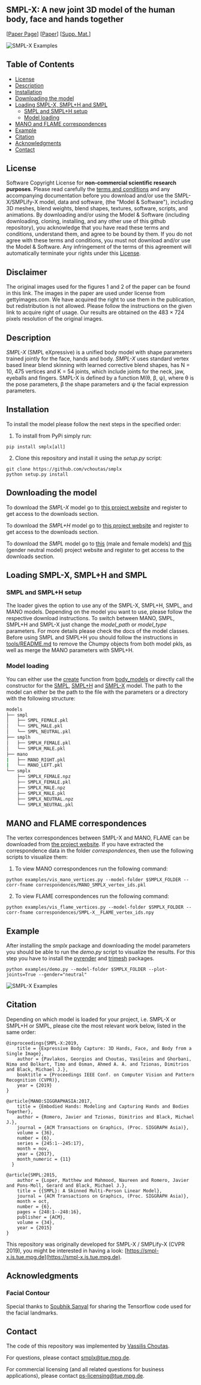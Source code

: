 ## SMPL-X:  A new joint 3D model of the human body, face and hands together

[[Paper Page](https://smpl-x.is.tue.mpg.de)] [[Paper](https://ps.is.tuebingen.mpg.de/uploads_file/attachment/attachment/497/SMPL-X.pdf)]
[[Supp. Mat.](https://ps.is.tuebingen.mpg.de/uploads_file/attachment/attachment/498/SMPL-X-supp.pdf)]

![SMPL-X Examples](./images/teaser_fig.png)

## Table of Contents
  * [License](#license)
  * [Description](#description)
  * [Installation](#installation)
  * [Downloading the model](#downloading-the-model)
  * [Loading SMPL-X, SMPL+H and SMPL](#loading-smpl-x-smplh-and-smpl) 
    * [SMPL and SMPL+H setup](#smpl-and-smplh-setup)
    * [Model loading](https://github.com/vchoutas/smplx#model-loading)
  * [MANO and FLAME correspondences](#mano-and-flame-correspondences) 
  * [Example](#example)
  * [Citation](#citation)
  * [Acknowledgments](#acknowledgments)
  * [Contact](#contact)

## License

Software Copyright License for **non-commercial scientific research purposes**.
Please read carefully the [terms and conditions](https://github.com/vchoutas/smplx/blob/master/LICENSE) and any accompanying documentation before you download and/or use the SMPL-X/SMPLify-X model, data and software, (the "Model & Software"), including 3D meshes, blend weights, blend shapes, textures, software, scripts, and animations. By downloading and/or using the Model & Software (including downloading, cloning, installing, and any other use of this github repository), you acknowledge that you have read these terms and conditions, understand them, and agree to be bound by them. If you do not agree with these terms and conditions, you must not download and/or use the Model & Software. Any infringement of the terms of this agreement will automatically terminate your rights under this [License](./LICENSE).

## Disclaimer

The original images used for the figures 1 and 2 of the paper can be found in this link. 
The images in the paper are used under license from gettyimages.com.
We have acquired the right to use them in the publication, but redistribution is not allowed.
Please follow the instructions on the given link to acquire right of usage.
Our results are obtained on the 483 × 724 pixels resolution of the original images.

## Description

*SMPL-X* (SMPL eXpressive) is a unified body model with shape parameters trained jointly for the
face, hands and body. *SMPL-X* uses standard vertex based linear blend skinning with learned corrective blend
shapes, has N = 10, 475 vertices and K = 54 joints,
which include joints for the neck, jaw, eyeballs and fingers. 
SMPL-X is defined by a function M(θ, β, ψ), where θ is the pose parameters, β the shape parameters and
ψ the facial expression parameters.


## Installation

To install the model please follow the next steps in the specified order:
1. To install from PyPi simply run: 
  ```Shell
  pip install smplx[all]
  ```
2. Clone this repository and install it using the *setup.py* script: 
```Shell
git clone https://github.com/vchoutas/smplx
python setup.py install
```

## Downloading the model

To download the *SMPL-X* model go to [this project website](https://smpl-x.is.tue.mpg.de) and register to get access to the downloads section. 

To download the *SMPL+H* model go to [this project website](http://mano.is.tue.mpg.de) and register to get access to the downloads section. 

To download the *SMPL* model go to [this](http://smpl.is.tue.mpg.de) (male and female models) and [this](http://smplify.is.tue.mpg.de) (gender neutral model) project website and register to get access to the downloads section. 

## Loading SMPL-X, SMPL+H and SMPL

### SMPL and SMPL+H setup

The loader gives the option to use any of the SMPL-X, SMPL+H, SMPL, and MANO models. Depending on the model you want to use, please follow the respective download instructions. To switch between MANO, SMPL, SMPL+H and SMPL-X just change the *model_path* or *model_type* parameters. For more details please check the docs of the model classes.
Before using SMPL and SMPL+H you should follow the instructions in [tools/README.md](./tools/README.md) to remove the
Chumpy objects from both model pkls, as well as merge the MANO parameters with SMPL+H.

### Model loading 

You can either use the [create](https://github.com/vchoutas/smplx/blob/c63c02b478c5c6f696491ed9167e3af6b08d89b1/smplx/body_models.py#L54)
function from [body_models](./smplx/body_models.py) or directly call the constructor for the 
[SMPL](https://github.com/vchoutas/smplx/blob/c63c02b478c5c6f696491ed9167e3af6b08d89b1/smplx/body_models.py#L106), 
[SMPL+H](https://github.com/vchoutas/smplx/blob/c63c02b478c5c6f696491ed9167e3af6b08d89b1/smplx/body_models.py#L395) and 
[SMPL-X](https://github.com/vchoutas/smplx/blob/c63c02b478c5c6f696491ed9167e3af6b08d89b1/smplx/body_models.py#L628) model. The path to the model can either be the path to the file with the parameters or a directory with the following structure:
```bash
models
├── smpl
│   ├── SMPL_FEMALE.pkl
│   └── SMPL_MALE.pkl
│   └── SMPL_NEUTRAL.pkl
├── smplh
│   ├── SMPLH_FEMALE.pkl
│   └── SMPLH_MALE.pkl
├── mano
|   ├── MANO_RIGHT.pkl
|   └── MANO_LEFT.pkl
└── smplx
    ├── SMPLX_FEMALE.npz
    ├── SMPLX_FEMALE.pkl
    ├── SMPLX_MALE.npz
    ├── SMPLX_MALE.pkl
    ├── SMPLX_NEUTRAL.npz
    └── SMPLX_NEUTRAL.pkl
```


## MANO and FLAME correspondences

The vertex correspondences between SMPL-X and MANO, FLAME can be downloaded
from [the project website](https://smpl-x.is.tue.mpg.de). If you have extracted
the correspondence data in the folder *correspondences*, then use the following
scripts to visualize them:

1. To view MANO correspondences run the following command:

```
python examples/vis_mano_vertices.py --model-folder $SMPLX_FOLDER --corr-fname correspondences/MANO_SMPLX_vertex_ids.pkl
```

2. To view FLAME correspondences run the following command:

```
python examples/vis_flame_vertices.py --model-folder $SMPLX_FOLDER --corr-fname correspondences/SMPL-X__FLAME_vertex_ids.npy
```

## Example

After installing the *smplx* package and downloading the model parameters you should be able to run the *demo.py*
script to visualize the results. For this step you have to install the [pyrender](https://pyrender.readthedocs.io/en/latest/index.html) and [trimesh](https://trimsh.org/) packages.

`python examples/demo.py --model-folder $SMPLX_FOLDER --plot-joints=True --gender="neutral"`

![SMPL-X Examples](./images/example.png)

## Citation

Depending on which model is loaded for your project, i.e. SMPL-X or SMPL+H or SMPL, please cite the most relevant work below, listed in the same order:

```
@inproceedings{SMPL-X:2019,
    title = {Expressive Body Capture: 3D Hands, Face, and Body from a Single Image},
    author = {Pavlakos, Georgios and Choutas, Vasileios and Ghorbani, Nima and Bolkart, Timo and Osman, Ahmed A. A. and Tzionas, Dimitrios and Black, Michael J.},
    booktitle = {Proceedings IEEE Conf. on Computer Vision and Pattern Recognition (CVPR)},
    year = {2019}
}
```

```
@article{MANO:SIGGRAPHASIA:2017,
    title = {Embodied Hands: Modeling and Capturing Hands and Bodies Together},
    author = {Romero, Javier and Tzionas, Dimitrios and Black, Michael J.},
    journal = {ACM Transactions on Graphics, (Proc. SIGGRAPH Asia)},
    volume = {36},
    number = {6},
    series = {245:1--245:17},
    month = nov,
    year = {2017},
    month_numeric = {11}
  }
```

```
@article{SMPL:2015,
    author = {Loper, Matthew and Mahmood, Naureen and Romero, Javier and Pons-Moll, Gerard and Black, Michael J.},
    title = {{SMPL}: A Skinned Multi-Person Linear Model},
    journal = {ACM Transactions on Graphics, (Proc. SIGGRAPH Asia)},
    month = oct,
    number = {6},
    pages = {248:1--248:16},
    publisher = {ACM},
    volume = {34},
    year = {2015}
}
```

This repository was originally developed for SMPL-X / SMPLify-X (CVPR 2019), you might be interested in having a look: [https://smpl-x.is.tue.mpg.de](https://smpl-x.is.tue.mpg.de).

## Acknowledgments

### Facial Contour

Special thanks to [Soubhik Sanyal](https://github.com/soubhiksanyal) for sharing the Tensorflow code used for the facial
landmarks.

## Contact
The code of this repository was implemented by [Vassilis Choutas](vassilis.choutas@tuebingen.mpg.de).

For questions, please contact [smplx@tue.mpg.de](smplx@tue.mpg.de).

For commercial licensing (and all related questions for business applications), please contact [ps-licensing@tue.mpg.de](ps-licensing@tue.mpg.de).
